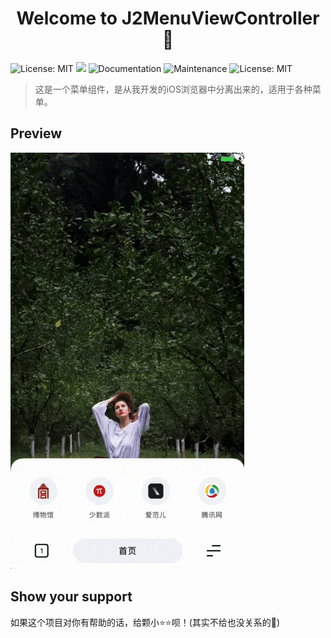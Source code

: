 <h1 align="center">Welcome to J2MenuViewController 👋</h1>
<p>
  <img alt="License: MIT" src="https://img.shields.io/badge/Xcode-10.3-orange.svg" target="_blank" />
  <img src="https://img.shields.io/badge/iOS-%3E%3D8.0-green.svg" />
  <img alt="Documentation" src="https://img.shields.io/badge/documentation-yes-brightgreen.svg" target="_blank" />
  <img alt="Maintenance" src="https://img.shields.io/badge/Maintained%3F-yes-green.svg" target="_blank" />
  <img alt="License: MIT" src="https://img.shields.io/badge/License-MIT-yellow.svg" target="_blank" />
</p>

> 这是一个菜单组件，是从我开发的iOS浏览器中分离出来的，适用于各种菜单。

## Preview

![preview](/preview.gif) 

## Show your support

如果这个项目对你有帮助的话，给颗小⭐️⭐️呗！(其实不给也没关系的🐶)

